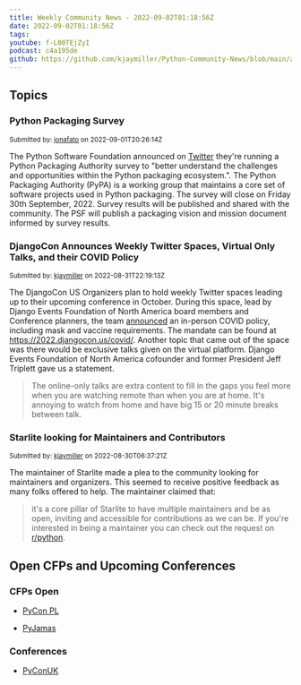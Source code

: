 ```yaml
---
title: Weekly Community News - 2022-09-02T01:18:56Z
date: 2022-09-02T01:18:56Z
tags: 
youtube: f-L00TEjZyI
podcast: c4a195de
github: https://github.com/kjaymiller/Python-Community-News/blob/main/app/content/2022-09-02T01:18:56Z.md
---
```


## Topics

### Python Packaging Survey

<small>Submitted by: [jonafato](https://api.github.com/users/jonafato) on 2022-09-01T20:26:14Z</small>

The Python Software Foundation announced on [Twitter](https://twitter.com/ThePSF/status/1565415698100359169) they're running a Python Packaging Authority survey to "better understand the challenges and opportunities within the Python packaging ecosystem.".
The Python Packaging Authority (PyPA) is a working group that maintains a core set of software projects used in Python packaging.
The survey will close on Friday 30th September, 2022. Survey results will be published and shared with the community.
The PSF will publish a packaging vision and mission document informed by survey results.


### DjangoCon Announces Weekly Twitter Spaces, Virtual Only Talks, and their COVID Policy

<small>Submitted by: [kjaymiller](https://api.github.com/users/kjaymiller) on 2022-08-31T22:19:13Z</small>

The DjangoCon US Organizers plan to hold weekly Twitter spaces leading up to their upcoming conference in October. During this space, lead by Django Events Foundation of North America board members and Conference planners, the team [announced](https://twitter.com/djangocon/status/1565025875904454656) an in-person COVID policy, including mask and vaccine requirements. The mandate can be found at https://2022.djangocon.us/covid/.
Another topic that came out of the space was there would be exclusive talks given on the virtual platform.
Django Events Foundation of North America cofounder and former President Jeff Triplett gave us a statement.
> The online-only talks are extra content to fill in the gaps you feel more when you are watching remote than when you are at home. It's annoying to watch from home and have big 15 or 20 minute breaks between talk.


### Starlite looking for Maintainers and Contributors

<small>Submitted by: [kjaymiller](https://api.github.com/users/kjaymiller) on 2022-08-30T06:37:21Z</small>

The maintainer of Starlite made a plea to the community looking for maintainers and organizers. This seemed to receive positive feedback as many folks offered to help.
The maintainer claimed that:
> it's a core pillar of Starlite to have multiple maintainers and be as open, inviting and accessible for contributions as we can be.
If you're interested in being a maintainer you can check out the request on [r/python](https://www.reddit.com/r/Python/comments/wz07o3/starlite_is_looking_for_contributors_and/
).



## Open CFPs and Upcoming Conferences
### CFPs Open

- [PyCon PL](https://pl.pycon.org/2022/en/agenda/)

- [PyJamas](https://pyjamas.live)


### Conferences

- [PyConUK](https://2022.pyconuk.org/)
